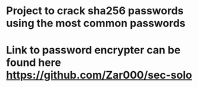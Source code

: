# Project to crack sha256 passwords using the most common passwords 
# Link to password encrypter can be found here https://github.com/Zar000/sec-solo
